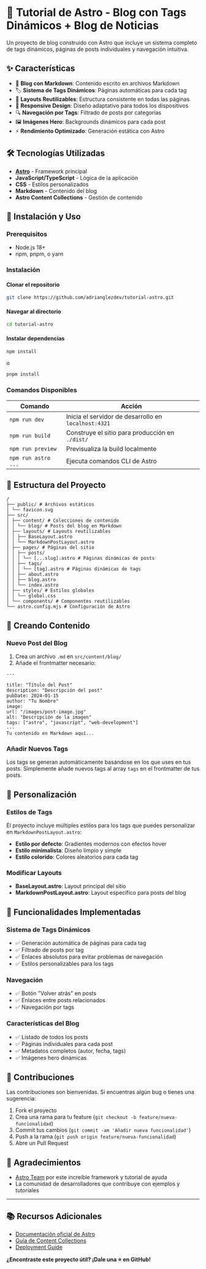# 🚀 Tutorial de Astro - Blog con Tags Dinámicos + Blog de Noticias

Un proyecto de blog construido con Astro que incluye un sistema completo de tags dinámicos, páginas de posts individuales y navegación intuitiva.

## ✨ Características

- 📝 **Blog con Markdown**: Contenido escrito en archivos Markdown
- 🏷️ **Sistema de Tags Dinámicos**: Páginas automáticas para cada tag
- 🎨 **Layouts Reutilizables**: Estructura consistente en todas las páginas  
- 📱 **Responsive Design**: Diseño adaptativo para todos los dispositivos
- 🔍 **Navegación por Tags**: Filtrado de posts por categorías
- 🖼️ **Imágenes Hero**: Backgrounds dinámicos para cada post
- ⚡ **Rendimiento Optimizado**: Generación estática con Astro

## 🛠️ Tecnologías Utilizadas

- **[Astro](https://astro.build/)** - Framework principal
- **JavaScript/TypeScript** - Lógica de la aplicación
- **CSS** - Estilos personalizados
- **Markdown** - Contenido del blog
- **Astro Content Collections** - Gestión de contenido

## 🚀 Instalación y Uso

### Prerequisitos

- Node.js 18+ 
- npm, pnpm, o yarn

### Instalación
#### Clonar el repositorio 
```sh
git clone https://github.com/adrianglezdev/tutorial-astro.git
```

#### Navegar al directorio

```sh
cd tutorial-astro
```

#### Instalar dependencias

```sh 
npm install
```

o
```sh
pnpm install
```


### Comandos Disponibles

| Comando | Acción |
|---------|--------|
| `npm run dev` | Inicia el servidor de desarrollo en `localhost:4321` |
| `npm run build` | Construye el sitio para producción en `./dist/` |
| `npm run preview` | Previsualiza la build localmente |
| `npm run astro ...` | Ejecuta comandos CLI de Astro |

## 📁 Estructura del Proyecto

```
/
├── public/ # Archivos estáticos
│ └── favicon.svg
├── src/
│ ├── content/ # Colecciones de contenido
│ │ └── blog/ # Posts del blog en Markdown
│ ├── layouts/ # Layouts reutilizables
│ │ ├── BaseLayout.astro
│ │ └── MarkdownPostLayout.astro
│ ├── pages/ # Páginas del sitio
│ │ ├── posts/
│ │ │ └── [...slug].astro # Páginas dinámicas de posts
│ │ ├── tags/
│ │ │ └── [tag].astro # Páginas dinámicas de tags
│ │ ├── about.astro
│ │ ├── blog.astro
│ │ └── index.astro
│ ├── styles/ # Estilos globales
│ │ └── global.css
│ └── components/ # Componentes reutilizables
└── astro.config.mjs # Configuración de Astro
```

## 📝 Creando Contenido

### Nuevo Post del Blog

1. Crea un archivo `.md` en `src/content/blog/`
2. Añade el frontmatter necesario:
```  astro
--- 

title: "Título del Post"
description: "Descripción del post"
pubDate: 2024-01-15
author: "Tu Nombre"
image:
url: "/images/post-image.jpg"
alt: "Descripción de la imagen"
tags: ["astro", "javascript", "web-development"]
---
Tu contenido en Markdown aquí...
```


### Añadir Nuevos Tags

Los tags se generan automáticamente basándose en los que uses en tus posts. Simplemente añade nuevos tags al array `tags` en el frontmatter de tus posts.

## 🎨 Personalización

### Estilos de Tags

El proyecto incluye múltiples estilos para los tags que puedes personalizar en `MarkdownPostLayout.astro`:

- **Estilo por defecto**: Gradientes modernos con efectos hover
- **Estilo minimalista**: Diseño limpio y simple
- **Estilo colorido**: Colores aleatorios para cada tag

### Modificar Layouts

- **BaseLayout.astro**: Layout principal del sitio
- **MarkdownPostLayout.astro**: Layout específico para posts del blog

## 🔧 Funcionalidades Implementadas

### Sistema de Tags Dinámicos

- ✅ Generación automática de páginas para cada tag
- ✅ Filtrado de posts por tag
- ✅ Enlaces absolutos para evitar problemas de navegación
- ✅ Estilos personalizables para los tags

### Navegación

- ✅ Botón "Volver atrás" en posts
- ✅ Enlaces entre posts relacionados
- ✅ Navegación por tags

### Características del Blog

- ✅ Listado de todos los posts
- ✅ Páginas individuales para cada post
- ✅ Metadatos completos (autor, fecha, tags)
- ✅ Imágenes hero dinámicas


## 🤝 Contribuciones

Las contribuciones son bienvenidas. Si encuentras algún bug o tienes una sugerencia:

1. Fork el proyecto
2. Crea una rama para tu feature (`git checkout -b feature/nueva-funcionalidad`)
3. Commit tus cambios (`git commit -am 'Añadir nueva funcionalidad'`)
4. Push a la rama (`git push origin feature/nueva-funcionalidad`)
5. Abre un Pull Request


## 🙏 Agradecimientos

- [Astro Team](https://astro.build/) por este increíble framework y tutorial de ayuda
- La comunidad de desarrolladores que contribuye con ejemplos y tutoriales

---

## 📚 Recursos Adicionales

- [Documentación oficial de Astro](https://docs.astro.build/)
- [Guía de Content Collections](https://docs.astro.build/en/guides/content-collections/)
- [Deployment Guide](https://docs.astro.build/en/guides/deploy/)

**¿Encontraste este proyecto útil? ¡Dale una ⭐ en GitHub!**
